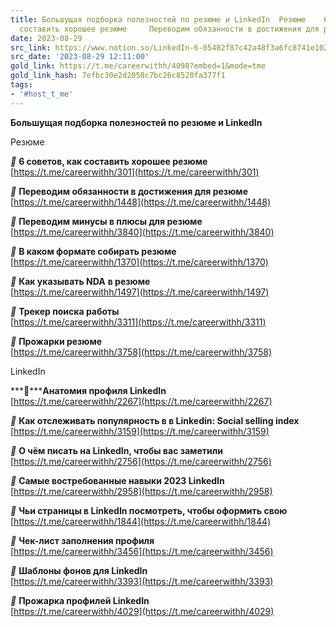 ```yaml
---
title: Большущая подборка полезностей по резюме и LinkedIn  Резюме    6 советов как
  составить хорошее резюме     Переводим обязанности в достижения для резюм
date: 2023-08-29
src_link: https://www.notion.so/LinkedIn-6-05402f87c42a48f3a6fc8741e1023542
src_date: '2023-08-29 12:11:00'
gold_link: https://t.me/careerwithh/4098?embed=1&mode=tme
gold_link_hash: 7efbc30e2d2058c7bc26c8520fa377f1
tags:
- '#host_t_me'
---
```


**Большущая подборка полезностей по резюме и LinkedIn**  
  
Резюме   
  
***📌*** **6 советов, как составить хорошее резюме**   
[https://t.me/careerwithh/301](https://t.me/careerwithh/301)  
  
***📌*** **Переводим обязанности в достижения для резюме**   
[https://t.me/careerwithh/1448](https://t.me/careerwithh/1448)  
  
***📌*** **Переводим минусы в плюсы для резюме**  
[https://t.me/careerwithh/3840](https://t.me/careerwithh/3840)  
  
***📌*** **В каком формате собирать резюме**   
[https://t.me/careerwithh/1370](https://t.me/careerwithh/1370)  
  
***📌*** **Как указывать NDA** **в резюме**  
[https://t.me/careerwithh/1497](https://t.me/careerwithh/1497)  
  
***📌*** **Трекер поиска работы**  
[https://t.me/careerwithh/3311](https://t.me/careerwithh/3311)  
  
***📌*** **Прожарки резюме**   
[https://t.me/careerwithh/3758](https://t.me/careerwithh/3758)  
  
  
LinkedIn  
  
***📎*****Анатомия профиля LinkedIn**  
[https://t.me/careerwithh/2267](https://t.me/careerwithh/2267)  
  
***📎*** **Как отслеживать популярность в в Linkedin: Social selling index**  
[https://t.me/careerwithh/3159](https://t.me/careerwithh/3159)  
  
***📎*** **О чём писать на LinkedIn, чтобы вас заметили**  
[https://t.me/careerwithh/2756](https://t.me/careerwithh/2756)  
  
***📎*** **Самые востребованные навыки 2023 LinkedIn**  
[https://t.me/careerwithh/2958](https://t.me/careerwithh/2958)  
  
***📎*** **Чьи страницы в LinkedIn посмотреть, чтобы оформить свою**  
[https://t.me/careerwithh/1844](https://t.me/careerwithh/1844)  
  
***📎*** **Чек-лист заполнения профиля**   
[https://t.me/careerwithh/3456](https://t.me/careerwithh/3456)  
  
***📎*** **Шаблоны фонов для LinkedIn**  
[https://t.me/careerwithh/3393](https://t.me/careerwithh/3393)  
  
***📎*** **Прожарка профилей LinkedIn**  
[https://t.me/careerwithh/4029](https://t.me/careerwithh/4029)